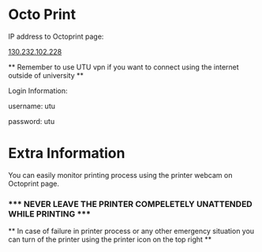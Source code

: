 # Octo Print
IP address to Octoprint page:

[130.232.102.228](http://130.232.102.228/)

** Remember to use UTU vpn if you want to connect using the internet outside of university ** 


Login Information:

username: utu

password: utu

# Extra Information

You can easily monitor printing process using the printer webcam on Octoprint page.

### *** NEVER LEAVE THE PRINTER COMPELETELY UNATTENDED WHILE PRINTING ***

** In case of failure in printer process or any other emergency situation you can turn of the printer using the printer icon on the top right **
